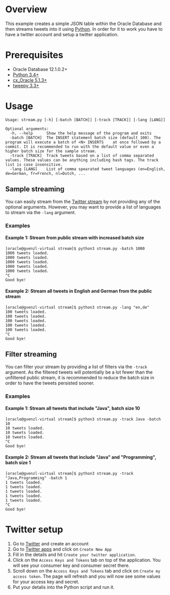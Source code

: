 # Overview
This example creates a simple JSON table within the Oracle Database and then streams tweets into it using [Python](http://www.python.org). In order for it to work you have to have a twitter account and setup a twitter application.

# Prerequisites
* Oracle Database 12.1.0.2+
* [Python 3.4+](http://www.python.org)
* [cx_Oracle 5.1.3+](http://cx-oracle.sourceforge.net/)
* [tweepy 3.3+](http://www.tweepy.org/)

# Usage
    Usage: stream.py [-h] [-batch [BATCH]] [-track [TRACK]] [-lang [LANG]]

    Optional arguments:  
      -h, --help      Show the help message of the program and exits  
      -batch [BATCH]  The INSERT statement batch size (default 100). The program will execute a batch of <N> INSERTS    at once followed by a commit. It is recommended to run with the default value or even a higher batch size for the sample stream.  
      -track [TRACK]  Track tweets based on a list of comma separated values. These values can be anything including hash tags. The track list is case insensitive.   
      -lang [LANG]    List of comma spearated tweet languages (en=English, de=German, fr=French, nl=Dutch, ...
## Sample streaming
You can easily stream from the [Twitter stream](https://dev.twitter.com/streaming/public) by not providing any of the optional arguments. However, you may want to provide a list of languages to stream via the `-lang` argument.

### Examples

#### Example 1: Stream from public stream with increased batch size
    [oracle@gvenzl-virtual stream]$ python3 stream.py -batch 1000
    1000 tweets loaded.
    1000 tweets loaded.
    1000 tweets loaded.
    1000 tweets loaded.
    1000 tweets loaded.
    ^C
    Good bye!

#### Example 2: Stream all tweets in English and German from the public stream
    [oracle@gvenzl-virtual stream]$ python3 stream.py -lang "en,de"
    100 tweets loaded.
    100 tweets loaded.
    100 tweets loaded.
    100 tweets loaded.
    100 tweets loaded.
    ^C
    Good bye!

## Filter streaming
You can filter your stream by providing a list of filters via the `-track` argument. As the filtered tweets will potentially be a lot fewer than the unfiltered public stream, it is recommended to reduce the batch size in order to have the tweets persisted sooner.

### Examples
#### Example 1: Stream all tweets that include "Java", batch size 10
    [oracle@gvenzl-virtual stream]$ python3 stream.py -track Java -batch 10
    10 tweets loaded.
    10 tweets loaded.
    10 tweets loaded.
    ^C
    Good bye!
#### Example 2: Stream all tweets that include "Java" and "Programming", batch size 1
    [oracle@gvenzl-virtual stream]$ python3 stream.py -track "Java,Programming" -batch 1
    1 tweets loaded.
    1 tweets loaded.
    1 tweets loaded.
    1 tweets loaded.
    1 tweets loaded.
    ^C
    Good bye!

# Twitter setup
1. Go to [Twitter](http://www.twitter.com) and create an account
2. Go to [Twitter apps](http://apps.twitter.com) and click on `Create New App`
3. Fill in the details and hit `Create your twitter application`.
4. Click on the `Access Keys and Tokens` tab on top of the application. You will see your consumer key and consumer secret there.
5. Scroll down on the `Access Keys and Tokens` tab and click on `Create my access token`. The page will refresh and you will now see some values for your access key and secret.
6. Put your detalis into the Python script and run it.
